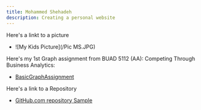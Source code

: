 ```yaml
---
title: Mohammed Shehadeh
description: Creating a personal website
---
```


Here's a linkt to a picture 

- ![My Kids Picture](/Pic MS.JPG)


Here's my 1st Graph assignment from BUAD 5112 (AA): Competing Through Business Analytics:
- [BasicGraphAssignment](/BasicGraph/index.md)


Here's a link to a Repository 
- [GitHub.com repository Sample](https://github.com/mashehadeh/1stWebsite)
